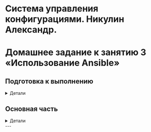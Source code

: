 # Система управления конфигурациями. Никулин Александр. 
# Домашнее задание к занятию 3 «Использование Ansible»

## Подготовка к выполнению
<details>
  <summary>Детали</summary>

  1. Подготовьте в Yandex Cloud три хоста: для `clickhouse`, для `vector` и для `lighthouse`.
  2. Репозиторий LightHouse находится [по ссылке](https://github.com/VKCOM/lighthouse).

</details>

## Основная часть
<details>
  <summary>Детали</summary>

  1. Допишите playbook: нужно сделать ещё один play, который устанавливает и настраивает LightHouse.
  2. При создании tasks рекомендую использовать модули: `get_url`, `template`, `yum`, `apt`.
  3. Tasks должны: скачать статику LightHouse, установить Nginx или любой другой веб-сервер, настроить его конфиг для открытия LightHouse, запустить веб-сервер.
  4. Подготовьте свой inventory-файл `prod.yml`.
  5. Запустите `ansible-lint site.yml` и исправьте ошибки, если они есть.
  6. Попробуйте запустить playbook на этом окружении с флагом `--check`.
  7. Запустите playbook на `prod.yml` окружении с флагом `--diff`. Убедитесь, что изменения на системе произведены.
  8. Повторно запустите playbook с флагом `--diff` и убедитесь, что playbook идемпотентен.
  9. Подготовьте README.md-файл по своему playbook. В нём должно быть описано: что делает playbook, какие у него есть параметры и теги.
  10. Готовый playbook выложите в свой репозиторий, поставьте тег `08-ansible-03-yandex` на фиксирующий коммит, в ответ предоставьте ссылку на него.
</details>
---
